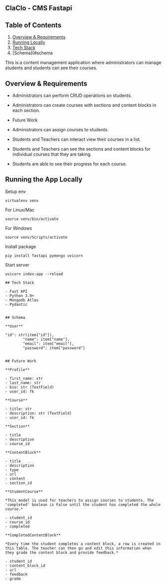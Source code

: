 ## ClaClo - CMS Fastapi 


## Table of Contents

1. [Overview & Requirements](#overview-&-requirements)
1. [Running Locally](#running-the-app-locally)
1. [Tech Stack](#tech-stack)
1. [Schema](#schema

This is a content management application where administrators can manage students and students can see their courses.

## Overview & Requirements
- Administrators can perform CRUD operations on students.
- Administrators can create courses with sections and content blocks in each section.

- Future Work
- Administrators can assign courses to students.
- Students and Teachers can interact view their courses in a list.
- Students and Teachers can see the sections and content blocks for individual courses that they are taking.
- Students are able to see their progress for each course.

## Running the App Locally

Setup env
```
virtualenv venv
```
For Linux/Mac
```
source venv/bin/activate
```
For Windows
```
source venv/Scripts/activate
```
Install package
```
pip install fastapi pymongo uvicorn
```
Start server 
```
uvicorn index:app --reload

## Tech Stack

- Fast API
- Python 3.9+
- Mongodb Atlas
- Pydantic


## Schema

**User**

"id": str(item["id"]),
        "name": item["name"],
        "email": item["email"],
        "password": item["password"]


## Future Work

**Profile**

- first_name: str
- last_name: str
- bio: str (TextField)
- user_id: fk

**Course**

- title: str
- description: str (TextField)
- user_id: fk

**Section**

- title
- description
- course_id

**ContentBlock**

- title
- description
- type
- url
- content
- section_id

**StudentCourse**

*This model is used for teachers to assign courses to students. The 'completed' boolean is False until the student has completed the whole course.*

- student_id
- course_id
- completed

**CompletedContentBlock**

*Every time the student completes a content block, a row is created in this table. The teacher can then go and edit this information when they grade the content block and provide feedback.*

- student_id
- content_block_id
- url
- feedback
- grade
